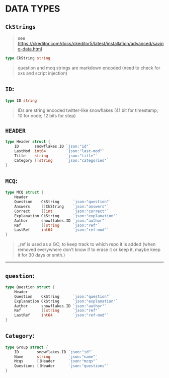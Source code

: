 # DATA TYPES

## **`CkStrings`**

> see <https://ckeditor.com/docs/ckeditor5/latest/installation/advanced/saving-data.html>

```go
type CkString string
```

> question and mcq strings are markdown encoded (need to check for xxs and script injection)

## **`ID`:**

```go
type ID string
```

> IDs are string encoded twitter-like snowflakes (41 bit for timestamp; 10 for node; 12 bits for step)

## **`HEADER`**

```go
type Header struct {
    ID       snowflakes.ID `json:"id"`
    LastMod  int64         `json:"last-mod"`
    Title    string        `json:"title"`
    Category []string      `json:"categories"`
}
```

## **`MCQ`:**

```go
type MCQ struct {
    Header
    Question    CkString      `json:"question"`
    Answers     []CkString    `json:"answers"`
    Correct     []int         `json:"correct"`
    Explanation CkString      `json:"explanation"`
    Author      snowflakes.ID `json:"author"`
    Ref         []string      `json:"ref"`
    LastRef     int64         `json:"ref-mod"`
}
```

> _ref is used as a GC; to keep track to which repo it is added (when removed everywhere don't know if to erase it or keep it, maybe keep it for 30 days or smth.)

---

## **`question`:**

```go
type Question struct {
    Header
    Question    CkString      `json:"question"`
    Explanation CkString      `json:"explanation"`
    Author      snowflakes.ID `json:"author"`
    Ref         []string      `json:"ref"`
    LastRef     int64         `json:"ref-mod"`
}
```

## **`Category`:**

```go
type Group struct {
    ID        snowflakes.ID `json:"id"`
    Name      string        `json:"name"`
    Mcqs      []Header      `json:"mcqs"`
    Questions []Header      `json:"questions"`
}
```
